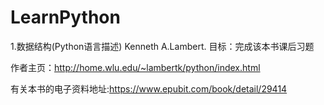 # LearnPython
1.数据结构(Python语言描述) Kenneth A.Lambert.    目标：完成该本书课后习题

作者主页：http://home.wlu.edu/~lambertk/python/index.html

有关本书的电子资料地址:https://www.epubit.com/book/detail/29414

